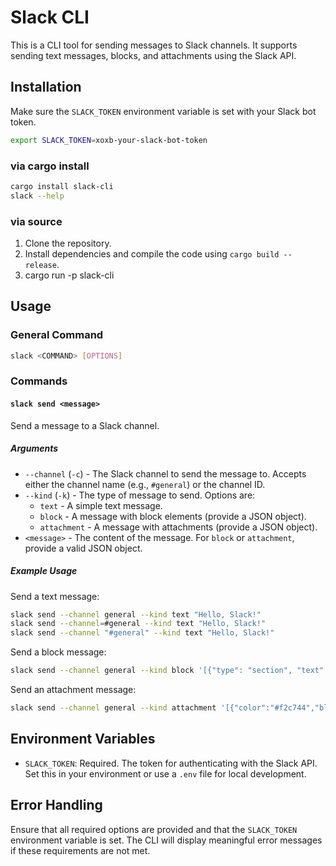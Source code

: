 # Slack CLI

This is a CLI tool for sending messages to Slack channels. It supports sending text messages, blocks, and attachments using the Slack API.

## Installation

Make sure the `SLACK_TOKEN` environment variable is set with your Slack bot token.
   
```bash
export SLACK_TOKEN=xoxb-your-slack-bot-token
```

### via cargo install

```sh
cargo install slack-cli
slack --help
```

### via source

1. Clone the repository.
2. Install dependencies and compile the code using `cargo build --release`.
3. cargo run -p slack-cli

## Usage

### General Command

```bash
slack <COMMAND> [OPTIONS]
```

### Commands

#### `slack send <message>`
Send a message to a Slack channel.

##### Arguments

- `--channel` (`-c`) - The Slack channel to send the message to. Accepts either the channel name (e.g., `#general`) or the channel ID.
- `--kind` (`-k`) - The type of message to send. Options are:
  - `text` - A simple text message.
  - `block` - A message with block elements (provide a JSON object).
  - `attachment` - A message with attachments (provide a JSON object).
- `<message>` - The content of the message. For `block` or `attachment`, provide a valid JSON object.

##### Example Usage

Send a text message:

```bash
slack send --channel general --kind text "Hello, Slack!"
slack send --channel=#general --kind text "Hello, Slack!"
slack send --channel "#general" --kind text "Hello, Slack!"
```

Send a block message:

```bash
slack send --channel general --kind block '[{"type": "section", "text": {"type": "mrkdwn", "text": "*Hello, Slack!*"}}]'
```

Send an attachment message:

```bash
slack send --channel general --kind attachment '[{"color":"#f2c744","blocks":[{"type":"section","text":{"type":"mrkdwn","text":"*Hello, Slack!*"}}]}]'
```

## Environment Variables

- `SLACK_TOKEN`: Required. The token for authenticating with the Slack API. Set this in your environment or use a `.env` file for local development.

## Error Handling

Ensure that all required options are provided and that the `SLACK_TOKEN` environment variable is set. The CLI will display meaningful error messages if these requirements are not met.

